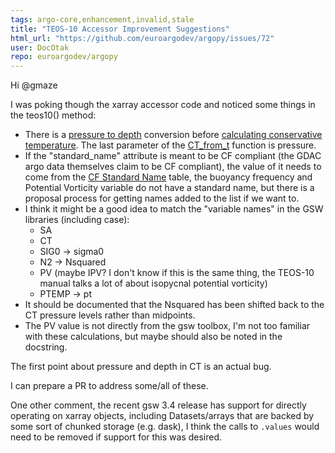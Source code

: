 ```yaml
---
tags: argo-core,enhancement,invalid,stale
title: "TEOS-10 Accessor Improvement Suggestions"
html_url: "https://github.com/euroargodev/argopy/issues/72"
user: DocOtak
repo: euroargodev/argopy
---
```


Hi @gmaze 

I was poking though the xarray accessor code and noticed some things in the teos10() method:

* There is a [pressure to depth](https://github.com/euroargodev/argopy/blob/9dcd108e5ab166776121a98b0ddd2b1b5a082e77/argopy/xarray.py#L731) conversion before [calculating conservative temperature](https://github.com/euroargodev/argopy/blob/9dcd108e5ab166776121a98b0ddd2b1b5a082e77/argopy/xarray.py#L737). The last parameter of the [CT_from_t](https://teos-10.github.io/GSW-Python/gsw_flat.html#gsw.CT_from_t) function is pressure.
* If the "standard_name" attribute is meant to be CF compliant (the GDAC argo data themselves claim to be CF compliant), the value of it needs to come from the [CF Standard Name](http://cfconventions.org/Data/cf-standard-names/76/build/cf-standard-name-table.html) table, the buoyancy frequency and Potential Vorticity variable do not have a standard name, but there is a proposal process for getting names added to the list if we want to.
* I think it might be a good idea to match the "variable names" in the GSW libraries (including case):
  * SA
  * CT
  * SIG0 -> sigma0
  * N2 -> Nsquared
  * PV (maybe IPV? I don't know if this is the same thing, the TEOS-10 manual talks a lot of about isopycnal potential vorticity)
  * PTEMP -> pt
* It should be documented that the Nsquared has been shifted back to the CT pressure levels rather than midpoints.
* The PV value is not directly from the gsw toolbox, I'm not too familiar with these calculations, but maybe should also be noted in the docstring.

The first point about pressure and depth in CT is an actual bug.

I can prepare a PR to address some/all of these.

One other comment, the recent gsw 3.4 release has support for directly operating on xarray objects, including Datasets/arrays that are backed by some sort of chunked storage (e.g. dask), I think the calls to `.values` would need to be removed if support for this was desired.